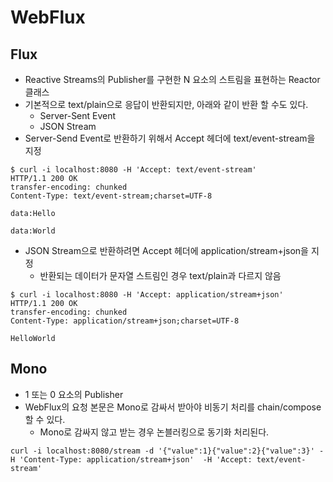 # WebFlux

## Flux
- Reactive Streams의 Publisher를 구현한 N 요소의 스트림을 표현하는 Reactor 클래스
- 기본적으로 text/plain으로 응답이 반환되지만, 아래와 같이 반환 할 수도 있다.
    - Server-Sent Event
    - JSON Stream
- Server-Send Event로 반환하기 위해서 Accept 헤더에 text/event-stream을 지정
```
$ curl -i localhost:8080 -H 'Accept: text/event-stream'
HTTP/1.1 200 OK
transfer-encoding: chunked
Content-Type: text/event-stream;charset=UTF-8

data:Hello

data:World
```

- JSON Stream으로 반환하려면 Accept 헤더에 application/stream+json을 지정
    - 반환되는 데이터가 문자열 스트림인 경우 text/plain과 다르지 않음
```
$ curl -i localhost:8080 -H 'Accept: application/stream+json'
HTTP/1.1 200 OK
transfer-encoding: chunked
Content-Type: application/stream+json;charset=UTF-8

HelloWorld
```

## Mono
- 1 또는 0 요소의 Publisher
- WebFlux의 요청 본문은 Mono로 감싸서 받아야 비동기 처리를 chain/compose 할 수 있다.
    - Mono로 감싸지 않고 받는 경우 논블러킹으로 동기화 처리된다.
    
    
```
curl -i localhost:8080/stream -d '{"value":1}{"value":2}{"value":3}' -H 'Content-Type: application/stream+json'  -H 'Accept: text/event-stream'
```